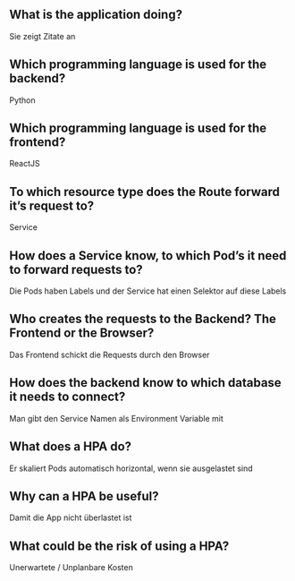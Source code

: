 ## What is the application doing?
Sie zeigt Zitate an 
## Which programming language is used for the backend?
Python
## Which programming language is used for the frontend?
ReactJS

## To which resource type does the Route forward it’s request to?
Service
## How does a Service know, to which Pod’s it need to forward requests to?
Die Pods haben Labels und der Service hat einen Selektor auf diese Labels

## Who creates the requests to the Backend? The Frontend or the Browser?
Das Frontend schickt die Requests durch den Browser

## How does the backend know to which database it needs to connect?
Man gibt den Service Namen als Environment Variable mit

## What does a HPA do?
Er skaliert Pods automatisch horizontal, wenn sie ausgelastet sind
## Why can a HPA be useful?
Damit die App nicht überlastet ist
## What could be the risk of using a HPA?
Unerwartete / Unplanbare Kosten